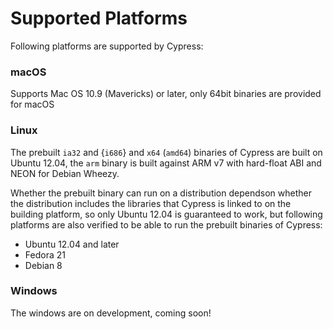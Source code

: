 # Supported Platforms

Following platforms are supported by Cypress:

### macOS

Supports Mac OS 10.9 (Mavericks) or later, only 64bit binaries are provided for macOS

### Linux

The prebuilt `ia32` and {`i686`} and `x64` (`amd64`) binaries of Cypress are built on Ubuntu 12.04, the `arm` binary is built against ARM v7 with hard-float ABI and NEON for Debian Wheezy.

Whether the prebuilt binary can run on a  distribution dependson whether the distribution includes the libraries that Cypress is linked to on the building platform, so only Ubuntu 12.04 is guaranteed to work, but following platforms are also verified to be able to run the prebuilt binaries of Cypress:

* Ubuntu 12.04 and later
* Fedora 21
* Debian 8

### Windows

The windows are on development, coming soon!
